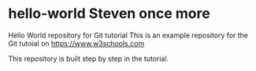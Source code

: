 # hello-world Steven once more
Hello World repository for Git tutorial
This is an example repository for the Git tutoial on https://www.w3schools.com

This repository is built step by step in the tutorial.
